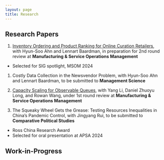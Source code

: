 ```yaml
---
layout: page
title: Research
---
```


## Research Papers

1. [Inventory Ordering and Product Ranking for Online Curation Retailers](https://papers.ssrn.com/sol3/papers.cfm?abstract_id=4061071), with Hyun-Soo Ahn and Lennart Baardman, in preparation for 2nd round review at **Manufacturing & Service Operations Management**
- Selected for SIG spotlight, MSOM 2024

1. Costly Data Collection in the Newsvendor Problem, with Hyun-Soo Ahn and Lennart Baardman, to be submitted to **Management Science**

1. [Capacity Scaling for Observable Queues](https://papers.ssrn.com/sol3/papers.cfm?abstract_id=3628484), with Yang Li, Daniel Zhuoyu Long, and Rowan Wang, under 1st round review at **Manufacturing & Service Operations Management**

1. The Squeaky Wheel Gets the Grease: Testing Resources Inequalities in China’s Pandemic Control, with Jingyang Rui, to be submitted to **Comparative Political Studies**
- Ross China Research Award
- Selected for oral presentation at APSA 2024

## Work-in-Progress
